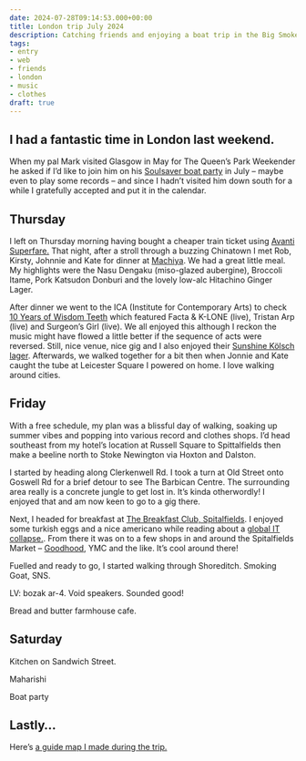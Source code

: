```yaml
---
date: 2024-07-28T09:14:53.000+00:00
title: London trip July 2024
description: Catching friends and enjoying a boat trip in the Big Smoke
tags:
- entry
- web
- friends
- london
- music
- clothes
draft: true
---
```

I had a fantastic time in London last weekend.
---

When my pal Mark visited Glasgow in May for The Queen’s Park Weekender he asked if I’d like to join him on his [Soulsaver boat party](https://ra.co/events/1866753) in July – maybe even to play some records – and since I hadn’t visited him down south for a while I gratefully accepted and put it in the calendar.

## Thursday

I left on Thursday morning having bought a cheaper train ticket using [Avanti Superfare.](https://www.avantisuperfare.co.uk/) That night, after a stroll through a buzzing Chinatown I met Rob, Kirsty, Johnnie and Kate for dinner at [Machiya](https://www.machi-ya.co.uk/). We had a great little meal. My highlights were the Nasu Dengaku (miso-glazed aubergine), Broccoli Itame, Pork Katsudon Donburi and the lovely low-alc Hitachino Ginger Lager.

After dinner we went to the ICA (Institute for Contemporary Arts) to check [10 Years of Wisdom Teeth](https://www.ica.art/live/wisdom-teeth) which featured Facta & K-LONE (live), Tristan Arp (live) and Surgeon’s Girl (live). We all enjoyed this although I reckon the music might have flowed a little better if the sequence of acts were reversed. Still, nice venue, nice gig and I also enjoyed their [Sunshine Kölsch lager](https://thegoodnessbrew.co/products/sunshine-kolsch-lager-4-7). Afterwards, we walked together for a bit then when Jonnie and Kate caught the tube at Leicester Square I powered on home. I love walking around cities.

## Friday

With a free schedule, my plan was a blissful day of walking, soaking up summer vibes and popping into various record and clothes shops. I’d head southeast from my hotel’s location at Russell Square to Spittalfields then make a beeline north to Stoke Newington via Hoxton and Dalston. 

I started by heading along Clerkenwell Rd. I took a turn at Old Street onto Goswell Rd for a brief detour to see The Barbican Centre. The surrounding area really is a concrete jungle to get lost in. It’s kinda otherwordly! I enjoyed that and am now keen to go to a gig there.

Next, I headed for breakfast at [The Breakfast Club, Spitalfields](https://thebreakfastclubcafes.com/spitalfields/). I enjoyed some turkish eggs and a nice americano while reading about a [global IT collapse.](https://www.bbc.co.uk/news/articles/cp4wnrxqlewo). From there it was on to a few shops in and around the Spitalfields Market – [Goodhood](https://goodhoodstore.com/), YMC and the like. It’s cool around there!

Fuelled and ready to go, I started walking through Shoreditch. Smoking Goat, SNS.


LV: bozak ar-4. Void speakers. Sounded good!


Bread and butter farmhouse cafe. 






## Saturday


Kitchen on Sandwich Street.


Maharishi


Boat party


## Lastly…


Here’s [a guide map I made during the trip.](https://guides.apple.com/?ug=Cg5Mb25kb24gSnVseSAyNBIOCK5NENbNnJqj77Os%2FwESDgiuTRDD7YDplvqYvJ8BEg0Irk0QsPDN9478s8MJEg0Irk0QsYmW3N2b%2FLkGEg4Irk0Q18C1gI25juHPARIOCK5NEPLAsdHgnamIxQESDgiuTRC254zL1NWn3MMBEg4Irk0QlfeckbHhnbLRARIOCK5NEI2W0Nn8wfvZ6QESDQiuTRC%2FquOR0r7R5w0SDQiuTRDnyNuprJuv3UUSDAiuTRDtnMHqzcPgfBIOCK5NEK3qouDQjMCP6QESDQiuTRCZraSB3Kyt5VoSDQiuTRDqg%2FTV2N2X1D4SDQiuTRDNvdmdjLzM2XISDQiuTRD%2Buq7HiZisgxwSDgiuTRDwj5nb6dLsm5oBEg4Irk0QgfWW79mS%2BOH2AQ%3D%3D)

